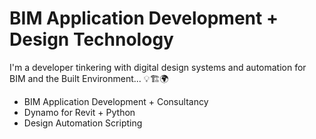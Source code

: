 # BIM Application Development + Design Technology

I'm a developer tinkering with digital design systems and automation for BIM and the Built Environment... :bulb::building_construction::earth_africa:

- BIM Application Development + Consultancy
- Dynamo for Revit + Python
- Design Automation Scripting

<!--- :sunglasses: Currently open to hire... --->
